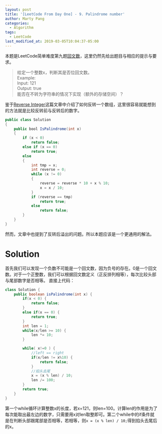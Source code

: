 ```yaml
---
layout: post
title: '[LeetCode From Day One] - 9. Palindrome number'
author: Marty Pang
categories: 
  - Algorithm
tags: 
  - LeetCode
last_modified_at: 2019-03-05T10:04:37-05:00
---
```


本题是LeetCode简单难度第九题[回文数](https://leetcode.com/problems/palindrome-number/description/)，这里仍然先给出题目与相应的提示与要求。

> 给定一个整数x，判断其是否位回文数。  
> Example:   
> 	Input: 121  
> 	Output: true  
> 能否在不转为字符串的情况下实现（额外的存储空间）？  

鉴于[Reverse Integer](https://www.hytheory.com/algorithm/Leetcode-from-day-one-7-Reverse-Integer/)这篇文章中介绍了如何反转一个数组，这里很容易就能想到的方法就是比较反转前与反转后的数字。

```java
public class Solution
{
    public bool IsPalindrome(int x)
    {
        if (x < 0)
            return false;
        else if (x == 0)
            return true;
        else
        {
            int tmp = x;
            int reverse = 0;
            while (x != 0)
            {
                reverse = reverse * 10 + x % 10;
                x = x / 10;
            }
            if (reverse == tmp)
                return true;
            else
                return false;
        }
    }
}
```

然而，文章中也提到了反转后溢出的问题。所以本题应该是一个更通用的解法。

# Solution

首先我们可以发现一个负数不可能是一个回文数，因为负号的存在。0是一个回文数。对于一个正整数，我们可以根据回文数定义（正反排列相等），每次比较头部与尾部数字是否相等。
直接上代码：

```java
class Solution {
    public boolean isPalindrome(int x) {
        if(x < 0) {
            return false;
        }
        else if(x == 0) {
            return true;
        }
        int len = 1;
        while(x/len >= 10) {
            len *= 10;
        }

        while( x!=0 ) {
            //left == right
            if(x/len != x%10) {
                return false;
            }
            //掐头去尾
            x = (x % len) / 10;
            len /= 100;
        }
        return true;
    }
}
```

第一个while循环计算整数x的长度，若x=121，则len=100。计算len的作用是为了每次能取出最左边的数字，只需要用x对len取整即可。第二个while中的if条件就是在判断头部跟尾部是否相等，若相等，则`x = (x % len) / 10;`得到掐头去尾后的x。

